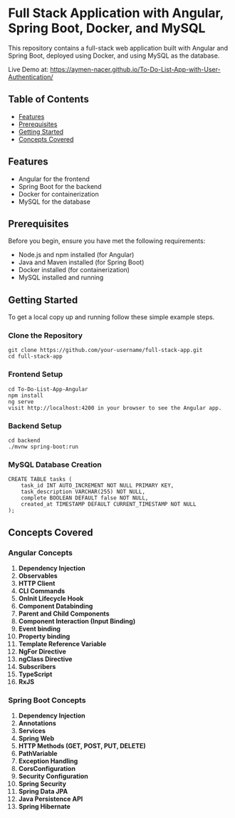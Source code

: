 # Full Stack Application with Angular, Spring Boot, Docker, and MySQL

This repository contains a full-stack web application built with Angular and Spring Boot, deployed using Docker, and using MySQL as the database.

Live Demo at: https://aymen-nacer.github.io/To-Do-List-App-with-User-Authentication/

## Table of Contents

- [Features](#features)
- [Prerequisites](#prerequisites)
- [Getting Started](#getting-started)
- [Concepts Covered](#concepts-covered)


## Features

- Angular for the frontend
- Spring Boot for the backend
- Docker for containerization
- MySQL for the database

## Prerequisites

Before you begin, ensure you have met the following requirements:

- Node.js and npm installed (for Angular)
- Java and Maven installed (for Spring Boot)
- Docker installed (for containerization)
- MySQL installed and running

## Getting Started

To get a local copy up and running follow these simple example steps.

### Clone the Repository

```
git clone https://github.com/your-username/full-stack-app.git
cd full-stack-app
```

### Frontend Setup

```
cd To-Do-List-App-Angular
npm install
ng serve
visit http://localhost:4200 in your browser to see the Angular app.
```

### Backend Setup


```
cd backend
./mvnw spring-boot:run
```

### MySQL Database Creation

```
CREATE TABLE tasks (
    task_id INT AUTO_INCREMENT NOT NULL PRIMARY KEY,
    task_description VARCHAR(255) NOT NULL,
    complete BOOLEAN DEFAULT false NOT NULL,
    created_at TIMESTAMP DEFAULT CURRENT_TIMESTAMP NOT NULL
);
```


## Concepts Covered

### Angular Concepts

1. **Dependency Injection**
2. **Observables**
3. **HTTP Client**
4. **CLI Commands**
5. **OnInit Lifecycle Hook**
6. **Component Databinding**
7. **Parent and Child Components**
8. **Component Interaction (Input Binding)**
9. **Event binding**
10. **Property binding**
11. **Template Reference Variable**
12. **NgFor Directive**
13. **ngClass Directive**
14. **Subscribers**
15. **TypeScript**
16. **RxJS**

### Spring Boot Concepts

1. **Dependency Injection**
2. **Annotations**
3. **Services**
4. **Spring Web**
5. **HTTP Methods (GET, POST, PUT, DELETE)**
6. **PathVariable**
7. **Exception Handling**
8. **CorsConfiguration**
9. **Security Configuration**
10. **Spring Security**
11. **Spring Data JPA**
12. **Java Persistence API**
13. **Spring Hibernate**








